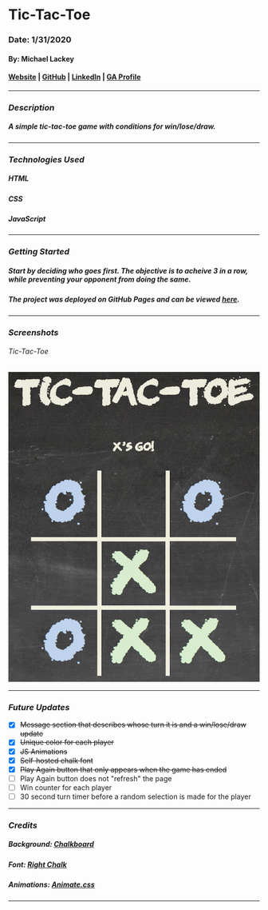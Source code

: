 # **Tic-Tac-Toe**

### Date: 1/31/2020

#### By: Michael Lackey
#### [Website](https://michaellackey.com/) | [GitHub](https://github.com/mlackey9601) | [LinkedIn](https://www.linkedin.com/in/michaelglackey/) | [GA Profile](https://profiles.generalassemb.ly/michaellackey)
***

### ***Description***

##### A simple tic-tac-toe game with conditions for win/lose/draw.
***

### ***Technologies Used***

##### HTML
##### CSS
##### JavaScript
***

### ***Getting Started***

##### Start by deciding who goes first.  The objective is to acheive 3 in a row, while preventing your opponent from doing the same.
##### The project was deployed on GitHub Pages and can be viewed [here](https://mlackey9601.github.io/Tic-Tac-Toe/).
***

### ***Screenshots***

###### Tic-Tac-Toe
![Tic-Tac-Toe](images/screenshot.png)
***

### ***Future Updates***

- [x] ~~Message section that describes whose turn it is and a win/lose/draw update~~
- [x] ~~Unique color for each player~~
- [x] ~~JS Animations~~
- [x] ~~Self-hosted chalk font~~
- [x] ~~Play Again button that only appears when the game has ended~~
- [ ] Play Again button does not "refresh" the page
- [ ] Win counter for each player
- [ ] 30 second turn timer before a random selection is made for the player
***

### ***Credits***

##### Background: [Chalkboard](https://researchprojectbenjervis.files.wordpress.com/2015/02/llk_chalkboard-background.jpg)

##### Font: [Right Chalk](https://www.dafont.com/right-chalk.font)

##### Animations: [Animate.css](https://daneden.github.io/animate.css/)
***